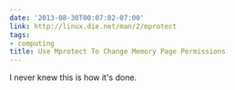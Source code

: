 ```yaml
---
date: '2013-08-30T00:07:02-07:00'
link: http://linux.die.net/man/2/mprotect
tags:
- computing
title: Use Mprotect To Change Memory Page Permissions
---
```


I never knew this is how it's done.
